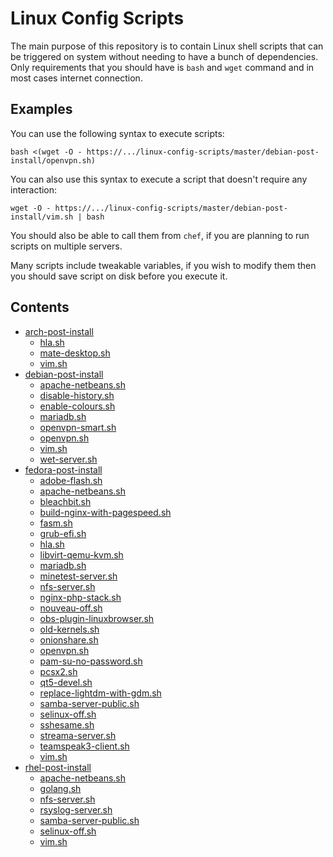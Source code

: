 # Linux Config Scripts

The main purpose of this repository is to contain Linux shell scripts
that can be triggered on system without needing to have a bunch of dependencies.
Only requirements that you should have is `bash` and `wget` command
and in most cases internet connection.

## Examples
You can use the following syntax to execute scripts:
```
bash <(wget -O - https://.../linux-config-scripts/master/debian-post-install/openvpn.sh)
```

You can also use this syntax to execute a script that doesn't require any interaction:
```
wget -O - https://.../linux-config-scripts/master/debian-post-install/vim.sh | bash
```

You should also be able to call them from `chef`, if you are planning to run scripts on multiple servers.

Many scripts include tweakable variables, if you wish to modify them then
you should save script on disk before you execute it.

## Contents

 * [arch-post-install](./arch-post-install)
   * [hla.sh](./arch-post-install/hla.sh)
   * [mate-desktop.sh](./arch-post-install/mate-desktop.sh)
   * [vim.sh](./arch-post-install/vim.sh)
 * [debian-post-install](./debian-post-install)
   * [apache-netbeans.sh](./debian-post-install/apache-netbeans.sh)
   * [disable-history.sh](./debian-post-install/disable-history.sh)
   * [enable-colours.sh](./debian-post-install/enable-colours.sh)
   * [mariadb.sh](./debian-post-install/mariadb.sh)
   * [openvpn-smart.sh](./debian-post-install/openvpn-smart.sh)
   * [openvpn.sh](./debian-post-install/openvpn.sh)
   * [vim.sh](./debian-post-install/vim.sh)
   * [wet-server.sh](./debian-post-install/wet-server.sh)
 * [fedora-post-install](./fedora-post-install)
   * [adobe-flash.sh](./fedora-post-install/adobe-flash.sh)
   * [apache-netbeans.sh](./fedora-post-install/apache-netbeans.sh)
   * [bleachbit.sh](./fedora-post-install/bleachbit.sh)
   * [build-nginx-with-pagespeed.sh](./fedora-post-install/build-nginx-with-pagespeed.sh)
   * [fasm.sh](./fedora-post-install/fasm.sh)
   * [grub-efi.sh](./fedora-post-install/grub-efi.sh)
   * [hla.sh](./fedora-post-install/hla.sh)
   * [libvirt-qemu-kvm.sh](./fedora-post-install/libvirt-qemu-kvm.sh)
   * [mariadb.sh](./fedora-post-install/mariadb.sh)
   * [minetest-server.sh](./fedora-post-install/minetest-server.sh)
   * [nfs-server.sh](./fedora-post-install/nfs-server.sh)
   * [nginx-php-stack.sh](./fedora-post-install/nginx-php-stack.sh)
   * [nouveau-off.sh](./fedora-post-install/nouveau-off.sh)
   * [obs-plugin-linuxbrowser.sh](./fedora-post-install/obs-plugin-linuxbrowser.sh)
   * [old-kernels.sh](./fedora-post-install/old-kernels.sh)
   * [onionshare.sh](./fedora-post-install/onionshare.sh)
   * [openvpn.sh](./fedora-post-install/openvpn.sh)
   * [pam-su-no-password.sh](./fedora-post-install/pam-su-no-password.sh)
   * [pcsx2.sh](./fedora-post-install/pcsx2.sh)
   * [qt5-devel.sh](./fedora-post-install/qt5-devel.sh)
   * [replace-lightdm-with-gdm.sh](./fedora-post-install/replace-lightdm-with-gdm.sh)
   * [samba-server-public.sh](./fedora-post-install/samba-server-public.sh)
   * [selinux-off.sh](./fedora-post-install/selinux-off.sh)
   * [sshesame.sh](./fedora-post-install/sshesame.sh)
   * [streama-server.sh](./fedora-post-install/streama-server.sh)
   * [teamspeak3-client.sh](./fedora-post-install/teamspeak3-client.sh)
   * [vim.sh](./fedora-post-install/vim.sh)
 * [rhel-post-install](./rhel-post-install)
   * [apache-netbeans.sh](./rhel-post-install/apache-netbeans.sh)
   * [golang.sh](./rhel-post-install/golang.sh)
   * [nfs-server.sh](./rhel-post-install/nfs-server.sh)
   * [rsyslog-server.sh](./rhel-post-install/rsyslog-server.sh)
   * [samba-server-public.sh](./rhel-post-install/samba-server-public.sh)
   * [selinux-off.sh](./rhel-post-install/selinux-off.sh)
   * [vim.sh](./rhel-post-install/vim.sh)

